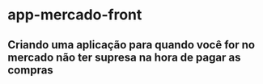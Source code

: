 # app-mercado-front
## Criando uma aplicação para quando você for no mercado não ter supresa na hora de pagar as compras
